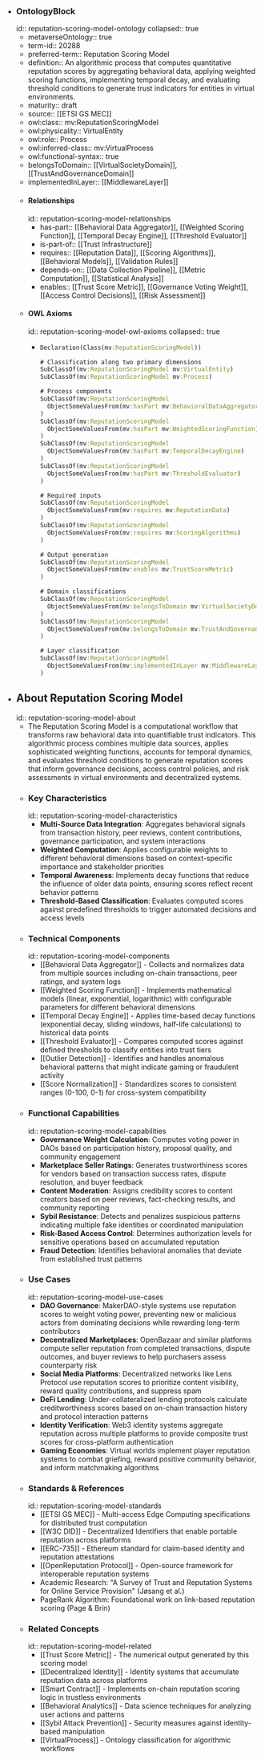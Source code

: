- ### OntologyBlock
  id:: reputation-scoring-model-ontology
  collapsed:: true
	- metaverseOntology:: true
	- term-id:: 20288
	- preferred-term:: Reputation Scoring Model
	- definition:: An algorithmic process that computes quantitative reputation scores by aggregating behavioral data, applying weighted scoring functions, implementing temporal decay, and evaluating threshold conditions to generate trust indicators for entities in virtual environments.
	- maturity:: draft
	- source:: [[ETSI GS MEC]]
	- owl:class:: mv:ReputationScoringModel
	- owl:physicality:: VirtualEntity
	- owl:role:: Process
	- owl:inferred-class:: mv:VirtualProcess
	- owl:functional-syntax:: true
	- belongsToDomain:: [[VirtualSocietyDomain]], [[TrustAndGovernanceDomain]]
	- implementedInLayer:: [[MiddlewareLayer]]
	- #### Relationships
	  id:: reputation-scoring-model-relationships
		- has-part:: [[Behavioral Data Aggregator]], [[Weighted Scoring Function]], [[Temporal Decay Engine]], [[Threshold Evaluator]]
		- is-part-of:: [[Trust Infrastructure]]
		- requires:: [[Reputation Data]], [[Scoring Algorithms]], [[Behavioral Models]], [[Validation Rules]]
		- depends-on:: [[Data Collection Pipeline]], [[Metric Computation]], [[Statistical Analysis]]
		- enables:: [[Trust Score Metric]], [[Governance Voting Weight]], [[Access Control Decisions]], [[Risk Assessment]]
	- #### OWL Axioms
	  id:: reputation-scoring-model-owl-axioms
	  collapsed:: true
		- ```clojure
		  Declaration(Class(mv:ReputationScoringModel))

		  # Classification along two primary dimensions
		  SubClassOf(mv:ReputationScoringModel mv:VirtualEntity)
		  SubClassOf(mv:ReputationScoringModel mv:Process)

		  # Process components
		  SubClassOf(mv:ReputationScoringModel
		    ObjectSomeValuesFrom(mv:hasPart mv:BehavioralDataAggregator)
		  )
		  SubClassOf(mv:ReputationScoringModel
		    ObjectSomeValuesFrom(mv:hasPart mv:WeightedScoringFunction)
		  )
		  SubClassOf(mv:ReputationScoringModel
		    ObjectSomeValuesFrom(mv:hasPart mv:TemporalDecayEngine)
		  )
		  SubClassOf(mv:ReputationScoringModel
		    ObjectSomeValuesFrom(mv:hasPart mv:ThresholdEvaluator)
		  )

		  # Required inputs
		  SubClassOf(mv:ReputationScoringModel
		    ObjectSomeValuesFrom(mv:requires mv:ReputationData)
		  )
		  SubClassOf(mv:ReputationScoringModel
		    ObjectSomeValuesFrom(mv:requires mv:ScoringAlgorithms)
		  )

		  # Output generation
		  SubClassOf(mv:ReputationScoringModel
		    ObjectSomeValuesFrom(mv:enables mv:TrustScoreMetric)
		  )

		  # Domain classifications
		  SubClassOf(mv:ReputationScoringModel
		    ObjectSomeValuesFrom(mv:belongsToDomain mv:VirtualSocietyDomain)
		  )
		  SubClassOf(mv:ReputationScoringModel
		    ObjectSomeValuesFrom(mv:belongsToDomain mv:TrustAndGovernanceDomain)
		  )

		  # Layer classification
		  SubClassOf(mv:ReputationScoringModel
		    ObjectSomeValuesFrom(mv:implementedInLayer mv:MiddlewareLayer)
		  )
		  ```
- ## About Reputation Scoring Model
  id:: reputation-scoring-model-about
	- The Reputation Scoring Model is a computational workflow that transforms raw behavioral data into quantifiable trust indicators. This algorithmic process combines multiple data sources, applies sophisticated weighting functions, accounts for temporal dynamics, and evaluates threshold conditions to generate reputation scores that inform governance decisions, access control policies, and risk assessments in virtual environments and decentralized systems.
	- ### Key Characteristics
	  id:: reputation-scoring-model-characteristics
		- **Multi-Source Data Integration**: Aggregates behavioral signals from transaction history, peer reviews, content contributions, governance participation, and system interactions
		- **Weighted Computation**: Applies configurable weights to different behavioral dimensions based on context-specific importance and stakeholder priorities
		- **Temporal Awareness**: Implements decay functions that reduce the influence of older data points, ensuring scores reflect recent behavior patterns
		- **Threshold-Based Classification**: Evaluates computed scores against predefined thresholds to trigger automated decisions and access levels
	- ### Technical Components
	  id:: reputation-scoring-model-components
		- [[Behavioral Data Aggregator]] - Collects and normalizes data from multiple sources including on-chain transactions, peer ratings, and system logs
		- [[Weighted Scoring Function]] - Implements mathematical models (linear, exponential, logarithmic) with configurable parameters for different behavioral dimensions
		- [[Temporal Decay Engine]] - Applies time-based decay functions (exponential decay, sliding windows, half-life calculations) to historical data points
		- [[Threshold Evaluator]] - Compares computed scores against defined thresholds to classify entities into trust tiers
		- [[Outlier Detection]] - Identifies and handles anomalous behavioral patterns that might indicate gaming or fraudulent activity
		- [[Score Normalization]] - Standardizes scores to consistent ranges (0-100, 0-1) for cross-system compatibility
	- ### Functional Capabilities
	  id:: reputation-scoring-model-capabilities
		- **Governance Weight Calculation**: Computes voting power in DAOs based on participation history, proposal quality, and community engagement
		- **Marketplace Seller Ratings**: Generates trustworthiness scores for vendors based on transaction success rates, dispute resolution, and buyer feedback
		- **Content Moderation**: Assigns credibility scores to content creators based on peer reviews, fact-checking results, and community reporting
		- **Sybil Resistance**: Detects and penalizes suspicious patterns indicating multiple fake identities or coordinated manipulation
		- **Risk-Based Access Control**: Determines authorization levels for sensitive operations based on accumulated reputation
		- **Fraud Detection**: Identifies behavioral anomalies that deviate from established trust patterns
	- ### Use Cases
	  id:: reputation-scoring-model-use-cases
		- **DAO Governance**: MakerDAO-style systems use reputation scores to weight voting power, preventing new or malicious actors from dominating decisions while rewarding long-term contributors
		- **Decentralized Marketplaces**: OpenBazaar and similar platforms compute seller reputation from completed transactions, dispute outcomes, and buyer reviews to help purchasers assess counterparty risk
		- **Social Media Platforms**: Decentralized networks like Lens Protocol use reputation scores to prioritize content visibility, reward quality contributions, and suppress spam
		- **DeFi Lending**: Under-collateralized lending protocols calculate creditworthiness scores based on on-chain transaction history and protocol interaction patterns
		- **Identity Verification**: Web3 identity systems aggregate reputation across multiple platforms to provide composite trust scores for cross-platform authentication
		- **Gaming Economies**: Virtual worlds implement player reputation systems to combat griefing, reward positive community behavior, and inform matchmaking algorithms
	- ### Standards & References
	  id:: reputation-scoring-model-standards
		- [[ETSI GS MEC]] - Multi-access Edge Computing specifications for distributed trust computation
		- [[W3C DID]] - Decentralized Identifiers that enable portable reputation across platforms
		- [[ERC-735]] - Ethereum standard for claim-based identity and reputation attestations
		- [[OpenReputation Protocol]] - Open-source framework for interoperable reputation systems
		- Academic Research: "A Survey of Trust and Reputation Systems for Online Service Provision" (Jøsang et al.)
		- PageRank Algorithm: Foundational work on link-based reputation scoring (Page & Brin)
	- ### Related Concepts
	  id:: reputation-scoring-model-related
		- [[Trust Score Metric]] - The numerical output generated by this scoring model
		- [[Decentralized Identity]] - Identity systems that accumulate reputation data across platforms
		- [[Smart Contract]] - Implements on-chain reputation scoring logic in trustless environments
		- [[Behavioral Analytics]] - Data science techniques for analyzing user actions and patterns
		- [[Sybil Attack Prevention]] - Security measures against identity-based manipulation
		- [[VirtualProcess]] - Ontology classification for algorithmic workflows
